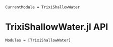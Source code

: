 ```@meta
CurrentModule = TrixiShallowWater
```

# TrixiShallowWater.jl API

```@autodocs
Modules = [TrixiShallowWater]
```
